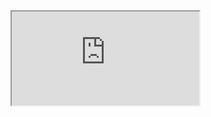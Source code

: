 <!DOCTYPE html>
<html>
  <head></head>
  <body>
    <iframe src="https://spuwun.rf.gd"></iframe>
  </body>
</html>
